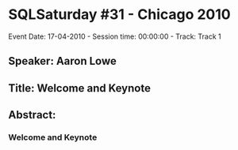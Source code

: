# SQLSaturday #31 - Chicago 2010
Event Date: 17-04-2010 - Session time: 00:00:00 - Track: Track 1
## Speaker: Aaron Lowe
## Title: Welcome and Keynote
## Abstract:
### Welcome and Keynote
